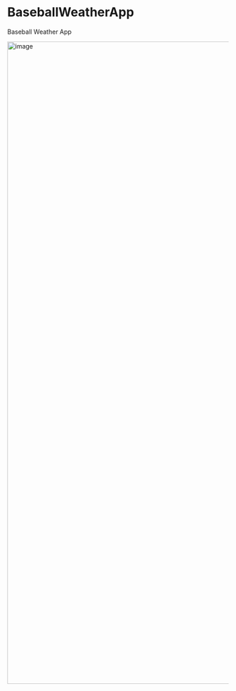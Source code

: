 # BaseballWeatherApp
Baseball Weather App

<img width="1462" alt="image" src="https://github.com/seki12-20/BaseballWeatherApp/assets/135343979/a2711d2a-ca4c-486a-9398-0e65d8a7ab85">

